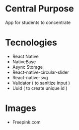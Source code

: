# Central Purpose
App for students to concentrate
# Tecnologies 
- React Native
- NativeBase
- Async Storage
- React-native-circular-slider
- React-native-svg
- Validator ( to sanitize input )
- Uuid ( to create unique id )
# Images
- Freepink.com